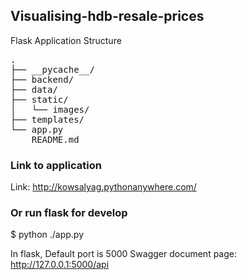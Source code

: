 ## Visualising-hdb-resale-prices

Flask Application Structure

<pre>
.
├── __pycache__/
├── backend/
├── data/
├── static/
│   └── images/
├── templates/
└── app.py
    README.md
</pre>

### Link to application
Link: http://kowsalyag.pythonanywhere.com/



### Or run flask for develop

$ python ./app.py

In flask, Default port is 5000
Swagger document page: http://127.0.0.1:5000/api

